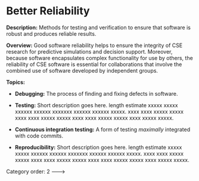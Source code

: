 # Better Reliability

**Description:**  Methods for testing and verification to ensure that software is robust and produces reliable results.

**Overview:** Good software reliability helps to ensure the integrity of CSE research for predictive simulations and decision support.  Moreover, because software encapsulates complex functionality for use by others, the reliability of CSE software is essential for collaborations that involve the combined use of software developed by independent groups.  

**Topics:**

- **Debugging:**
The process of finding and fixing defects in software.

<!---
    - [What Is Debugging?](Topics/WhatIsDebugging.md)
--->

- **Testing:**
Short description goes here. length estimate xxxxx xxxxx xxxxxx xxxxxx xxxxxxx xxxxxx xxxxxx xxxxx. xxxx xxxx xxxxx xxxxx xxxx xxxx xxxxx xxxxx xxxx xxxx xxxxx xxxxx xxxx xxxxx xxxxx.

<!---
    - [What Is CSE Software Testing](../CuratedContent/WhatIsCseSwTesting.md)
    - [How To Improve Testing for CSE Software](../CuratedContent/HowToImproveTestingForCseSw.md)
--->

- **Continuous integration testing:**
A form of testing *maximally* integrated with code commits.

<!---
    - [What Is Continuous Integration Testing?](Topics/WhatIsContinuousIntegrationTesting.md)
--->

- **Reproducibility:**
Short description goes here. length estimate xxxxx xxxxx xxxxxx xxxxxx xxxxxxx xxxxxx xxxxxx xxxxx. xxxx xxxx xxxxx xxxxx xxxx xxxx xxxxx xxxxx xxxx xxxx xxxxx xxxxx xxxx xxxxx xxxxx.

<!---
     - [What Is Reproducibility?](Topics/WhatIsReproducibility.md)
--->


Category order: 2
--->
